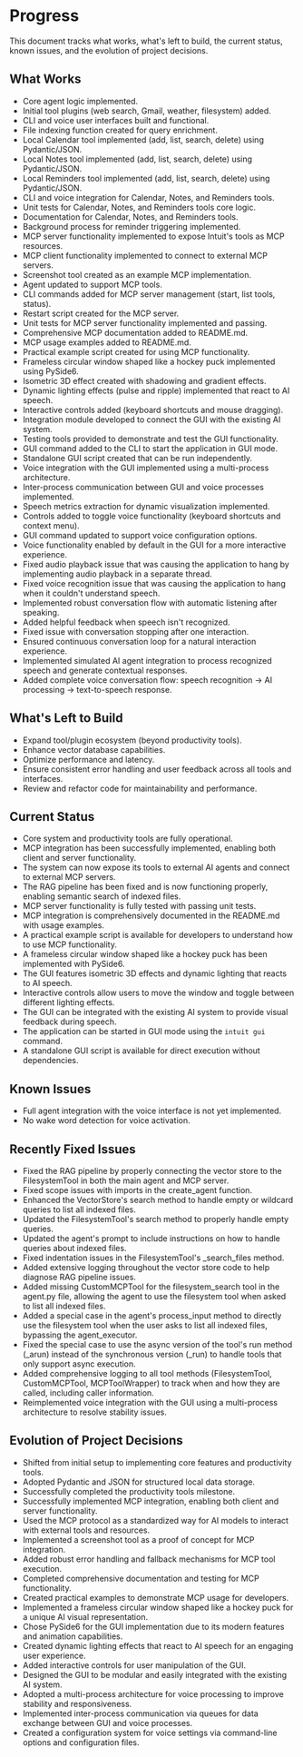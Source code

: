 # Progress

This document tracks what works, what's left to build, the current status, known issues, and the evolution of project decisions.

## What Works

- Core agent logic implemented.
- Initial tool plugins (web search, Gmail, weather, filesystem) added.
- CLI and voice user interfaces built and functional.
- File indexing function created for query enrichment.
- Local Calendar tool implemented (add, list, search, delete) using Pydantic/JSON.
- Local Notes tool implemented (add, list, search, delete) using Pydantic/JSON.
- Local Reminders tool implemented (add, list, search, delete) using Pydantic/JSON.
- CLI and voice integration for Calendar, Notes, and Reminders tools.
- Unit tests for Calendar, Notes, and Reminders tools core logic.
- Documentation for Calendar, Notes, and Reminders tools.
- Background process for reminder triggering implemented.
- MCP server functionality implemented to expose Intuit's tools as MCP resources.
- MCP client functionality implemented to connect to external MCP servers.
- Screenshot tool created as an example MCP implementation.
- Agent updated to support MCP tools.
- CLI commands added for MCP server management (start, list tools, status).
- Restart script created for the MCP server.
- Unit tests for MCP server functionality implemented and passing.
- Comprehensive MCP documentation added to README.md.
- MCP usage examples added to README.md.
- Practical example script created for using MCP functionality.
- Frameless circular window shaped like a hockey puck implemented using PySide6.
- Isometric 3D effect created with shadowing and gradient effects.
- Dynamic lighting effects (pulse and ripple) implemented that react to AI speech.
- Interactive controls added (keyboard shortcuts and mouse dragging).
- Integration module developed to connect the GUI with the existing AI system.
- Testing tools provided to demonstrate and test the GUI functionality.
- GUI command added to the CLI to start the application in GUI mode.
- Standalone GUI script created that can be run independently.
- Voice integration with the GUI implemented using a multi-process architecture.
- Inter-process communication between GUI and voice processes implemented.
- Speech metrics extraction for dynamic visualization implemented.
- Controls added to toggle voice functionality (keyboard shortcuts and context menu).
- GUI command updated to support voice configuration options.
- Voice functionality enabled by default in the GUI for a more interactive experience.
- Fixed audio playback issue that was causing the application to hang by implementing audio playback in a separate thread.
- Fixed voice recognition issue that was causing the application to hang when it couldn't understand speech.
- Implemented robust conversation flow with automatic listening after speaking.
- Added helpful feedback when speech isn't recognized.
- Fixed issue with conversation stopping after one interaction.
- Ensured continuous conversation loop for a natural interaction experience.
- Implemented simulated AI agent integration to process recognized speech and generate contextual responses.
- Added complete voice conversation flow: speech recognition → AI processing → text-to-speech response.

## What's Left to Build

- Expand tool/plugin ecosystem (beyond productivity tools).
- Enhance vector database capabilities.
- Optimize performance and latency.
- Ensure consistent error handling and user feedback across all tools and interfaces.
- Review and refactor code for maintainability and performance.

## Current Status

- Core system and productivity tools are fully operational.
- MCP integration has been successfully implemented, enabling both client and server functionality.
- The system can now expose its tools to external AI agents and connect to external MCP servers.
- The RAG pipeline has been fixed and is now functioning properly, enabling semantic search of indexed files.
- MCP server functionality is fully tested with passing unit tests.
- MCP integration is comprehensively documented in the README.md with usage examples.
- A practical example script is available for developers to understand how to use MCP functionality.
- A frameless circular window shaped like a hockey puck has been implemented with PySide6.
- The GUI features isometric 3D effects and dynamic lighting that reacts to AI speech.
- Interactive controls allow users to move the window and toggle between different lighting effects.
- The GUI can be integrated with the existing AI system to provide visual feedback during speech.
- The application can be started in GUI mode using the `intuit gui` command.
- A standalone GUI script is available for direct execution without dependencies.

## Known Issues

- Full agent integration with the voice interface is not yet implemented.
- No wake word detection for voice activation.

## Recently Fixed Issues

- Fixed the RAG pipeline by properly connecting the vector store to the FilesystemTool in both the main agent and MCP server.
- Fixed scope issues with imports in the create_agent function.
- Enhanced the VectorStore's search method to handle empty or wildcard queries to list all indexed files.
- Updated the FilesystemTool's search method to properly handle empty queries.
- Updated the agent's prompt to include instructions on how to handle queries about indexed files.
- Fixed indentation issues in the FilesystemTool's _search_files method.
- Added extensive logging throughout the vector store code to help diagnose RAG pipeline issues.
- Added missing CustomMCPTool for the filesystem_search tool in the agent.py file, allowing the agent to use the filesystem tool when asked to list all indexed files.
- Added a special case in the agent's process_input method to directly use the filesystem tool when the user asks to list all indexed files, bypassing the agent_executor.
- Fixed the special case to use the async version of the tool's run method (_arun) instead of the synchronous version (_run) to handle tools that only support async execution.
- Added comprehensive logging to all tool methods (FilesystemTool, CustomMCPTool, MCPToolWrapper) to track when and how they are called, including caller information.
- Reimplemented voice integration with the GUI using a multi-process architecture to resolve stability issues.

## Evolution of Project Decisions

- Shifted from initial setup to implementing core features and productivity tools.
- Adopted Pydantic and JSON for structured local data storage.
- Successfully completed the productivity tools milestone.
- Successfully implemented MCP integration, enabling both client and server functionality.
- Used the MCP protocol as a standardized way for AI models to interact with external tools and resources.
- Implemented a screenshot tool as a proof of concept for MCP integration.
- Added robust error handling and fallback mechanisms for MCP tool execution.
- Completed comprehensive documentation and testing for MCP functionality.
- Created practical examples to demonstrate MCP usage for developers.
- Implemented a frameless circular window shaped like a hockey puck for a unique AI visual representation.
- Chose PySide6 for the GUI implementation due to its modern features and animation capabilities.
- Created dynamic lighting effects that react to AI speech for an engaging user experience.
- Added interactive controls for user manipulation of the GUI.
- Designed the GUI to be modular and easily integrated with the existing AI system.
- Adopted a multi-process architecture for voice processing to improve stability and responsiveness.
- Implemented inter-process communication via queues for data exchange between GUI and voice processes.
- Created a configuration system for voice settings via command-line options and configuration files.
